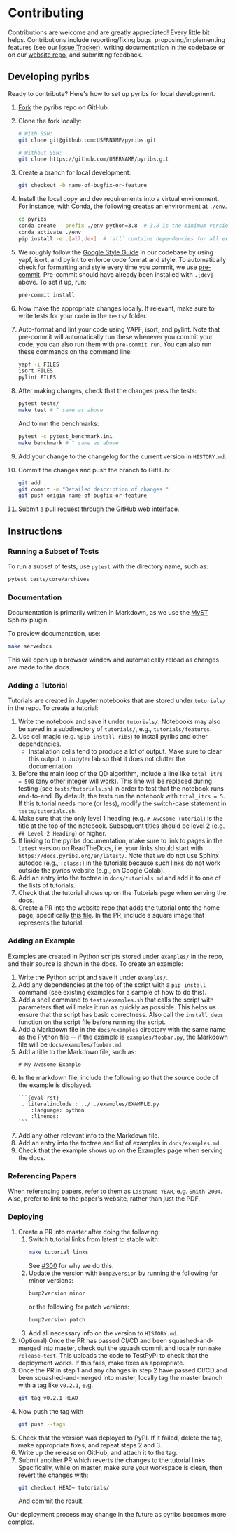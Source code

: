 # Contributing

Contributions are welcome and are greatly appreciated! Every little bit helps.
Contributions include reporting/fixing bugs, proposing/implementing features
(see our [Issue Tracker](https://github.com/icaros-usc/pyribs/issues)), writing
documentation in the codebase or on our
[website repo](https://github.com/icaros-usc/pyribs.org), and submitting
feedback.

## Developing pyribs

Ready to contribute? Here's how to set up pyribs for local development.

1. [Fork](https://github.com/icaros-usc/pyribs/fork) the pyribs repo on GitHub.
1. Clone the fork locally:

   ```bash
   # With SSH:
   git clone git@github.com:USERNAME/pyribs.git

   # Without SSH:
   git clone https://github.com/USERNAME/pyribs.git
   ```

1. Create a branch for local development:

   ```bash
   git checkout -b name-of-bugfix-or-feature
   ```

1. Install the local copy and dev requirements into a virtual environment. For
   instance, with Conda, the following creates an environment at `./env`.

   ```bash
   cd pyribs
   conda create --prefix ./env python=3.8  # 3.8 is the minimum version pyribs supports.
   conda activate ./env
   pip install -e .[all,dev]  # `all` contains dependencies for all extras of pyribs.
   ```

1. We roughly follow the
   [Google Style Guide](https://google.github.io/styleguide/pyguide.html) in our
   codebase by using yapf, isort, and pylint to enforce code format and style.
   To automatically check for formatting and style every time you commit, we use
   [pre-commit](https://pre-commit.com). Pre-commit should have already been
   installed with `.[dev]` above. To set it up, run:

   ```bash
   pre-commit install
   ```

1. Now make the appropriate changes locally. If relevant, make sure to write
   tests for your code in the `tests/` folder.

1. Auto-format and lint your code using YAPF, isort, and pylint. Note that
   pre-commit will automatically run these whenever you commit your code; you
   can also run them with `pre-commit run`. You can also run these commands on
   the command line:

   ```bash
   yapf -i FILES
   isort FILES
   pylint FILES
   ```

1. After making changes, check that the changes pass the tests:

   ```bash
   pytest tests/
   make test # ^ same as above
   ```

   And to run the benchmarks:

   ```bash
   pytest -c pytest_benchmark.ini
   make benchmark # ^ same as above
   ```

1. Add your change to the changelog for the current version in `HISTORY.md`.

1. Commit the changes and push the branch to GitHub:

   ```bash
   git add .
   git commit -m "Detailed description of changes."
   git push origin name-of-bugfix-or-feature
   ```

1. Submit a pull request through the GitHub web interface.

## Instructions

### Running a Subset of Tests

To run a subset of tests, use `pytest` with the directory name, such as:

```bash
pytest tests/core/archives
```

### Documentation

Documentation is primarily written in Markdown, as we use the
[MyST](https://myst-parser.readthedocs.io/en/latest/) Sphinx plugin.

To preview documentation, use:

```bash
make servedocs
```

This will open up a browser window and automatically reload as changes are made
to the docs.

### Adding a Tutorial

Tutorials are created in Jupyter notebooks that are stored under `tutorials/` in
the repo. To create a tutorial:

1. Write the notebook and save it under `tutorials/`. Notebooks may also be
   saved in a subdirectory of `tutorials/`, e.g., `tutorials/features`.
1. Use cell magic (e.g. `%pip install ribs`) to install pyribs and other
   dependencies.
   - Installation cells tend to produce a lot of output. Make sure to clear this
     output in Jupyter lab so that it does not clutter the documentation.
1. Before the main loop of the QD algorithm, include a line like
   `total_itrs = 500` (any other integer will work). This line will be replaced
   during testing (see `tests/tutorials.sh`) in order to test that the notebook
   runs end-to-end. By default, the tests run the notebook with
   `total_itrs = 5`. If this tutorial needs more (or less), modify the
   switch-case statement in `tests/tutorials.sh`.
1. Make sure that the only level 1 heading (e.g. `# Awesome Tutorial`) is the
   title at the top of the notebook. Subsequent titles should be level 2 (e.g.
   `## Level 2 Heading`) or higher.
1. If linking to the pyribs documentation, make sure to link to pages in the
   `latest` version on ReadTheDocs, i.e. your links should start with
   `https://docs.pyribs.org/en/latest/`. Note that we do not use Sphinx autodoc
   (e.g., `:class:`) in the tutorials because such links do not work outside the
   pyribs website (e.g., on Google Colab).
1. Add an entry into the toctree in `docs/tutorials.md` and add it to one of the
   lists of tutorials.
1. Check that the tutorial shows up on the Tutorials page when serving the docs.
1. Create a PR into the website repo that adds the tutorial onto the home page,
   specifically
   [this file](https://github.com/icaros-usc/pyribs.org/blob/master/src/index.liquid).
   In the PR, include a square image that represents the tutorial.

### Adding an Example

Examples are created in Python scripts stored under `examples/` in the repo, and
their source is shown in the docs. To create an example:

1. Write the Python script and save it under `examples/`.
1. Add any dependencies at the top of the script with a `pip install` command
   (see existing examples for a sample of how to do this).
1. Add a shell command to `tests/examples.sh` that calls the script with
   parameters that will make it run as quickly as possible. This helps us ensure
   that the script has basic correctness. Also call the `install_deps` function
   on the script file before running the script.
1. Add a Markdown file in the `docs/examples` directory with the same name as
   the Python file -- if the example is `examples/foobar.py`, the Markdown file
   will be `docs/examples/foobar.md`.
1. Add a title to the Markdown file, such as:
   ```
   # My Awesome Example
   ```
1. In the markdown file, include the following so that the source code of the
   example is displayed.
   ````
   ```{eval-rst}
   .. literalinclude:: ../../examples/EXAMPLE.py
       :language: python
       :linenos:
   ```
   ````
1. Add any other relevant info to the Markdown file.
1. Add an entry into the toctree and list of examples in `docs/examples.md`.
1. Check that the example shows up on the Examples page when serving the docs.

### Referencing Papers

When referencing papers, refer to them as `Lastname YEAR`, e.g. `Smith 2004`.
Also, prefer to link to the paper's website, rather than just the PDF.

### Deploying

1. Create a PR into master after doing the following:
   1. Switch tutorial links from latest to stable with:
      ```bash
      make tutorial_links
      ```
      See [#300](https://github.com/icaros-usc/pyribs/pull/300) for why we do
      this.
   1. Update the version with `bump2version` by running the following for minor
      versions:
      ```bash
      bump2version minor
      ```
      or the following for patch versions:
      ```bash
      bump2version patch
      ```
   1. Add all necessary info on the version to `HISTORY.md`.
1. (Optional) Once the PR has passed CI/CD and been squashed-and-merged into
   master, check out the squash commit and locally run `make release-test`. This
   uploads the code to TestPyPI to check that the deployment works. If this
   fails, make fixes as appropriate.
1. Once the PR in step 1 and any changes in step 2 have passed CI/CD and been
   squashed-and-merged into master, locally tag the master branch with a tag
   like `v0.2.1`, e.g.
   ```bash
   git tag v0.2.1 HEAD
   ```
1. Now push the tag with
   ```bash
   git push --tags
   ```
1. Check that the version was deployed to PyPI. If it failed, delete the tag,
   make appropriate fixes, and repeat steps 2 and 3.
1. Write up the release on GitHub, and attach it to the tag.
1. Submit another PR which reverts the changes to the tutorial links.
   Specifically, while on master, make sure your workspace is clean, then revert
   the changes with:
   ```bash
   git checkout HEAD~ tutorials/
   ```
   And commit the result.

Our deployment process may change in the future as pyribs becomes more complex.
